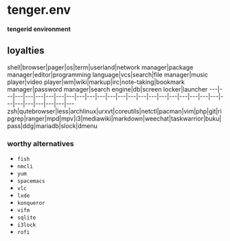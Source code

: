 # tenger.env

**tengerid environment**

## loyalties

shell|browser|pager|os|term|userland|network manager|package manager|editor|programming language|vcs|search|file manager|music player|video player|wm|wiki|markup|irc|note-taking|bookmark manager|password manager|search engine|db|screen locker|launcher
---|---|---|---|---|---|---|---|---|---|---|---|---|---|---|---|---|---|---|---|---|---|---|---|---|---|---|---|---
zsh|qutebrowser|less|archlinux|urxvt|coreutils|netctl|pacman|vim|php|git|ripgrep|ranger|mpd|mpv|i3|mediawiki|markdown|weechat|taskwarrior|buku|pass|ddg|mariadb|slock|dmenu

### worthy alternatives

* `fish`
* `nmcli`
* `yum`
* `spacemacs`
* `vlc`
* `lxde`
* `konqueror`
* `vifm`
* `sqlite`
* `i3lock`
* `rofi`

